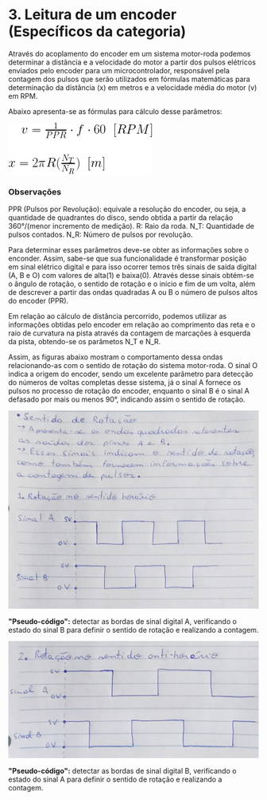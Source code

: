 # 3. Leitura de um encoder  (Específicos da categoria)

Através do acoplamento do encoder em um sistema motor-roda podemos determinar a distância e a velocidade do motor a partir dos pulsos elétricos enviados pelo encoder para um microcontrolador, responsável pela contagem dos pulsos que serão utilizados em fórmulas matemáticas para determinação da distância (x) em metros e a velocidade média  do motor (v) em RPM.

Abaixo apresenta-se as fórmulas para cálculo desse parâmetros:

![](https://github.com/giovannirdias/Desafio-TAMANDUATECH---Segue-Linha/blob/main/Desafio%20Programa%C3%A7%C3%A3o/(Especifico)%20Q3/math_formulas.png)

### **Observações** 
PPR (Pulsos por Revolução): equivale a resolução do encoder, ou seja, a quantidade de quadrantes do disco, sendo obtida a partir da relação 360°/(menor incremento de medição).
R: Raio da roda.
N_T: Quantidade de pulsos contados.
N_R: Número de pulsos por revolução.

Para determinar esses parâmetros deve-se obter as informações sobre o enconder. Assim, sabe-se que sua funcionalidade é transformar posição em sinal elétrico digital e para isso ocorrer temos três sinais de saída digital (A, B e O) com valores de alta(1) e baixa(0). Através desse sinais obtém-se o ângulo de rotação, o sentido de rotação e o início e fim de um volta, além de descrever a partir das ondas quadradas A ou B o número de pulsos altos do encoder (PPR).

Em relação ao cálculo de distância percorrido, podemos utilizar as informações obtidas pelo encoder em relação ao comprimento das reta e o raio de curvatura na pista através da contagem de marcações à esquerda da pista, obtendo-se os parâmetos N_T e N_R.

Assim, as figuras abaixo mostram o comportamento dessa ondas relacionando-as com o sentido de rotação do sistema motor-roda. O sinal O indica a origem do encoder, sendo um excelente parâmetro para detecção do números de voltas completas desse sistema, já o sinal A fornece os pulsos no processo de rotação do encoder, enquanto o sinal B é o sinal A defasado por mais ou menos 90°, indicando assim o sentido de rotação.

![](https://github.com/giovannirdias/Desafio-TAMANDUATECH---Segue-Linha/blob/main/Desafio%20Programa%C3%A7%C3%A3o/(Especifico)%20Q3/CW_motor.jpg)

**"Pseudo-código":** detectar as bordas de sinal digital A, verificando o estado do sinal B para definir o sentido de rotação e realizando a contagem.

![](https://github.com/giovannirdias/Desafio-TAMANDUATECH---Segue-Linha/blob/main/Desafio%20Programa%C3%A7%C3%A3o/(Especifico)%20Q3/CCW_motor.jpg)

**"Pseudo-código":** detectar as bordas de sinal digital B, verificando o estado do sinal A para definir o sentido de rotação e realizando a contagem.


